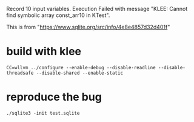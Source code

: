 Record 10 input variables.
Execution Failed with message "KLEE: Cannot find symbolic array const_arr10 in KTest".

This is from "https://www.sqlite.org/src/info/4e8e4857d32d401f"
# build with klee
```
CC=wllvm ../configure --enable-debug --disable-readline --disable-threadsafe --disable-shared --enable-static
```
# reproduce the bug
```
./sqlite3 -init test.sqlite
```
